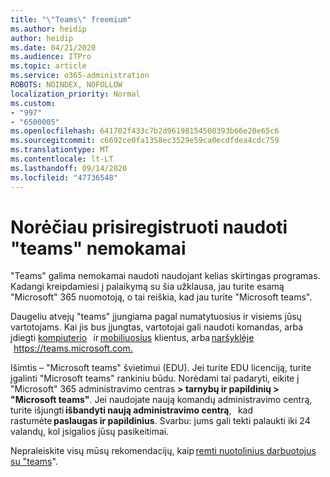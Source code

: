 ```yaml
---
title: "\"Teams\" freemium"
ms.author: heidip
author: heidip
ms.date: 04/21/2020
ms.audience: ITPro
ms.topic: article
ms.service: o365-administration
ROBOTS: NOINDEX, NOFOLLOW
localization_priority: Normal
ms.custom:
- "997"
- "6500005"
ms.openlocfilehash: 641702f433c7b2d96198154500393b66e20e65c6
ms.sourcegitcommit: c6692ce0fa1358ec3529e59ca0ecdfdea4cdc759
ms.translationtype: MT
ms.contentlocale: lt-LT
ms.lasthandoff: 09/14/2020
ms.locfileid: "47736548"
---
```

# <a name="id-like-to-sign-up-for-teams-for-free"></a>Norėčiau prisiregistruoti naudoti "teams" nemokamai

"Teams" galima nemokamai naudoti naudojant kelias skirtingas programas. Kadangi kreipdamiesi į palaikymą su šia užklausa, jau turite esamą "Microsoft" 365 nuomotoją, o tai reiškia, kad jau turite "Microsoft teams".

Daugeliu atvejų "teams" įjungiama pagal numatytuosius ir visiems jūsų vartotojams. Kai jis bus įjungtas, vartotojai gali naudoti komandas, arba įdiegti [kompiuterio](https://docs.microsoft.com/MicrosoftTeams/get-clients#desktop-client)   ir [mobiliuosius](https://docs.microsoft.com/MicrosoftTeams/get-clients#mobile-clients) klientus, arba [naršyklėje](https://docs.microsoft.com/MicrosoftTeams/get-clients#web-client)   <https://teams.microsoft.com.>

Išimtis – "Microsoft teams" švietimui (EDU). Jei turite EDU licenciją, turite įgalinti "Microsoft teams" rankiniu būdu. Norėdami tai padaryti, eikite į "Microsoft" 365 administravimo centras **> tarnybų ir papildinių > "Microsoft teams"**. Jei naudojate naują komandų administravimo centrą, turite išjungti **išbandyti naują administravimo centrą**,   kad rastumėte **paslaugas ir papildinius**. Svarbu: jums gali tekti palaukti iki 24 valandų, kol įsigalios jūsų pasikeitimai.

Nepraleiskite visų mūsų rekomendacijų, kaip [remti nuotolinius darbuotojus su "teams](https://docs.microsoft.com/MicrosoftTeams/support-remote-work-with-teams)".
